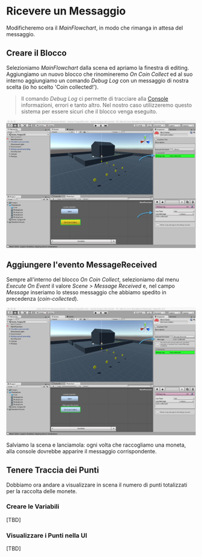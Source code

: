 # Ricevere un Messaggio

Modificheremo ora il _MainFlowchart_, in modo che rimanga in attesa del messaggio.

## Creare il Blocco

Selezioniamo _MainFlowchart_ dalla scena ed apriamo la finestra di editing. Aggiungiamo un nuovo blocco che rinomineremo _On Coin Collect_ ed al suo interno aggiungiamo un comando _Debug Log_ con un messaggio di nostra scelta (io ho scelto 'Coin collected!').

> Il comando _Debug Log_ ci permette di tracciare alla [Console](https://docs.unity3d.com/Manual/Console.html) informazioni, errori e tanto altro. Nel nostro caso utilizzeremo questo sistema per essere sicuri che il blocco venga eseguito.

![Debug](../../images/lesson03/pic02_debug.png "Debug")

## Aggiungere l'evento MessageReceived

Sempre all'interno del blocco _On Coin Collect_, selezioniamo dal menu _Execute On Event_ il valore _Scene > Message Received_ e, nel campo _Message_ inseriamo lo stesso messaggio che abbiamo spedito in precedenza (_coin-collected_).

![Ricevere il Messaggio](../../images/lesson03/pic03_receive_message.png "Ricevere il Messaggio")

Salviamo la scena e lanciamola: ogni volta che raccogliamo una moneta, alla console dovrebbe apparire il messaggio corrispondente.

## Tenere Traccia dei Punti

Dobbiamo ora andare a visualizzare in scena il numero di punti totalizzati per la raccolta delle monete.

### Creare le Variabili

[TBD]

### Visualizzare i Punti nella UI

[TBD]


